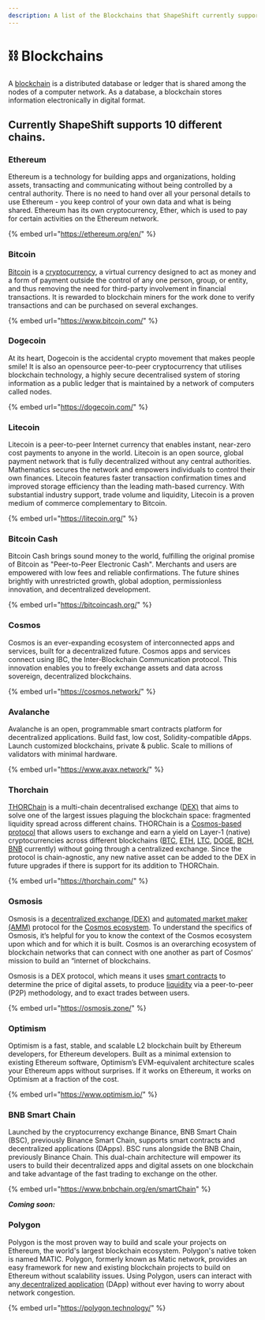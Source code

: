 ```yaml
---
description: A list of the Blockchains that ShapeShift currently supports
---
```


# ⛓ Blockchains

A [blockchain](https://www.investopedia.com/terms/b/blockchain.asp) is a distributed database or ledger that is shared among the nodes of a computer network. As a database, a blockchain stores information electronically in digital format.

## Currently ShapeShift supports 10 different chains.

### Ethereum

Ethereum is a technology for building apps and organizations, holding assets, transacting and communicating without being controlled by a central authority. There is no need to hand over all your personal details to use Ethereum - you keep control of your own data and what is being shared. Ethereum has its own cryptocurrency, Ether, which is used to pay for certain activities on the Ethereum network.

{% embed url="https://ethereum.org/en/" %}

### Bitcoin

[Bitcoin](https://www.investopedia.com/terms/b/bitcoin.asp) is a [cryptocurrency](https://www.investopedia.com/terms/c/cryptocurrency.asp), a virtual currency designed to act as money and a form of payment outside the control of any one person, group, or entity, and thus removing the need for third-party involvement in financial transactions. It is rewarded to blockchain miners for the work done to verify transactions and can be purchased on several exchanges.

{% embed url="https://www.bitcoin.com/" %}

### Dogecoin

At its heart, Dogecoin is the accidental crypto movement that makes people smile! It is also an opensource peer-to-peer cryptocurrency that utilises blockchain technology, a highly secure decentralised system of storing information as a public ledger that is maintained by a network of computers called nodes.

{% embed url="https://dogecoin.com/" %}

### Litecoin

Litecoin is a peer-to-peer Internet currency that enables instant, near-zero cost payments to anyone in the world. Litecoin is an open source, global payment network that is fully decentralized without any central authorities. Mathematics secures the network and empowers individuals to control their own finances. Litecoin features faster transaction confirmation times and improved storage efficiency than the leading math-based currency. With substantial industry support, trade volume and liquidity, Litecoin is a proven medium of commerce complementary to Bitcoin.

{% embed url="https://litecoin.org/" %}

### Bitcoin Cash

Bitcoin Cash brings sound money to the world, fulfilling the original promise of Bitcoin as "Peer-to-Peer Electronic Cash". Merchants and users are empowered with low fees and reliable confirmations. The future shines brightly with unrestricted growth, global adoption, permissionless innovation, and decentralized development.

{% embed url="https://bitcoincash.org/" %}

### Cosmos

Cosmos is an ever-expanding ecosystem of interconnected apps and services, built for a decentralized future. Cosmos apps and services connect using IBC, the Inter-Blockchain Communication protocol. This innovation enables you to freely exchange assets and data across sovereign, decentralized blockchains.

{% embed url="https://cosmos.network/" %}

### Avalanche

Avalanche is an open, programmable smart contracts platform for decentralized applications. Build fast, low cost, Solidity-compatible dApps. Launch customized blockchains, private & public. Scale to millions of validators with minimal hardware.

{% embed url="https://www.avax.network/" %}

### Thorchain

[THORChain](https://twitter.com/thorchain) is a multi-chain decentralised exchange ([DEX)](https://www.xdefi.io/article/dex-decentralised-exchanges/) that aims to solve one of the largest issues plaguing the blockchain space: fragmented liquidity spread across different chains. THORChain is a [Cosmos-based protocol](https://v1.cosmos.network/sdk) that allows users to exchange and earn a yield on Layer-1 (native) cryptocurrencies across different blockchains ([BTC](https://coinmarketcap.com/currencies/bitcoin/), [ETH](https://coinmarketcap.com/currencies/ethereum/), [LTC](https://coinmarketcap.com/currencies/litecoin/), [DOGE](https://coinmarketcap.com/currencies/dogecoin/), [BCH](https://coinmarketcap.com/currencies/bitcoin-cash/), [BNB](https://coinmarketcap.com/currencies/bnb/) currently) without going through a centralized exchange. Since the protocol is chain-agnostic, any new native asset can be added to the DEX in future upgrades if there is support for its addition to THORChain.

{% embed url="https://thorchain.com/" %}

### Osmosis

Osmosis is a [decentralized exchange (DEX)](https://www.gemini.com/cryptopedia/decentralized-exchange-crypto-dex) and [automated market maker (AMM)](https://www.gemini.com/cryptopedia/amm-what-are-automated-market-makers) protocol for the [Cosmos ecosystem](https://www.gemini.com/cryptopedia/cosmos-crypto-network-internet-of-blockchains). To understand the specifics of Osmosis, it’s helpful for you to know the context of the Cosmos ecosystem upon which and for which it is built. Cosmos is an overarching ecosystem of blockchain networks that can connect with one another as part of Cosmos’ mission to build an “internet of blockchains.

Osmosis is a DEX protocol, which means it uses [smart contracts](https://www.gemini.com/cryptopedia/crypto-smart-contracts-explained) to determine the price of digital assets, to produce [liquidity](https://www.gemini.com/cryptopedia/what-is-liquidity-bid-ask-spread-slippage) via a peer-to-peer (P2P) methodology, and to exact trades between users.

{% embed url="https://osmosis.zone/" %}

### Optimism

Optimism is a fast, stable, and scalable L2 blockchain built by Ethereum developers, for Ethereum developers. Built as a minimal extension to existing Ethereum software, Optimism’s EVM-equivalent architecture scales your Ethereum apps without surprises. If it works on Ethereum, it works on Optimism at a fraction of the cost.

{% embed url="https://www.optimism.io/" %}

### BNB Smart Chain

Launched by the cryptocurrency exchange Binance, BNB Smart Chain (BSC), previously Binance Smart Chain, supports smart contracts and decentralized applications (DApps). BSC runs alongside the BNB Chain, previously Binance Chain. This dual-chain architecture will empower its users to build their decentralized apps and digital assets on one blockchain and take advantage of the fast trading to exchange on the other.

{% embed url="https://www.bnbchain.org/en/smartChain" %}

_**Coming soon:**_

### Polygon

Polygon is the most proven way to build and scale your projects on Ethereum, the world's largest blockchain ecosystem. Polygon's native token is named MATIC. Polygon, formerly known as Matic network, provides an easy framework for new and existing blockchain projects to build on Ethereum without scalability issues. Using Polygon, users can interact with any[ decentralized application](https://cointelegraph.com/defi-101/what-are-dapps-everything-there-is-to-know-about-decentralized-applications) (DApp) without ever having to worry about network congestion.

{% embed url="https://polygon.technology/" %}
